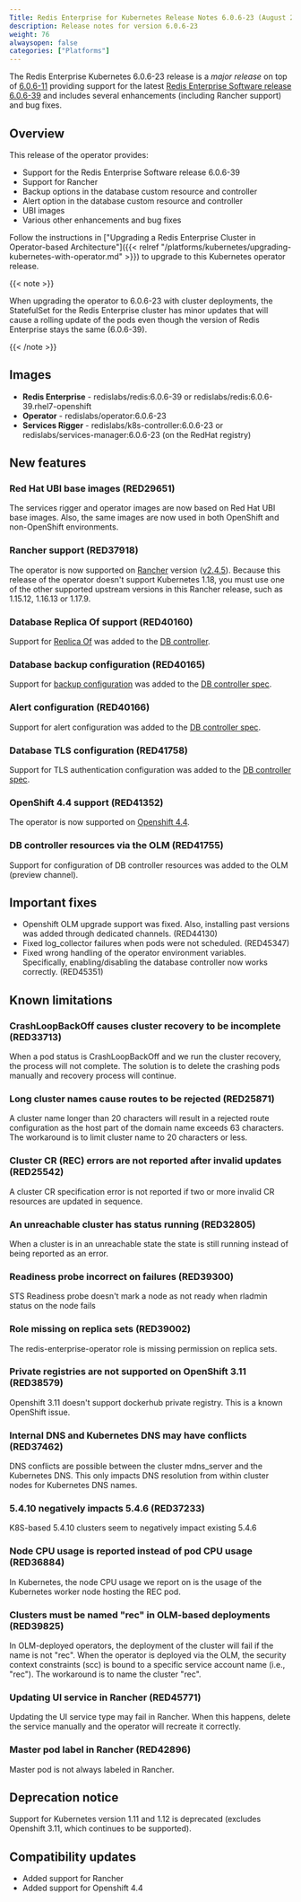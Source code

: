 ```yaml
---
Title: Redis Enterprise for Kubernetes Release Notes 6.0.6-23 (August 2020)
description: Release notes for version 6.0.6-23
weight: 76
alwaysopen: false
categories: ["Platforms"]
---
```


The Redis Enterprise Kubernetes 6.0.6-23 release is a *major release* on top of <a href="https://github.com/RedisLabs/redis-enterprise-k8s-docs/releases/tag/v6.0.6-11">6.0.6-11</a> providing support for the latest <a href="https://docs.redislabs.com/latest/rs/release-notes/rs-6-0-may-2020/">Redis Enterprise Software release 6.0.6-39</a> and includes several enhancements (including Rancher support) and bug fixes.

## Overview

This release of the operator provides:

 * Support for the Redis Enterprise Software release 6.0.6-39
 * Support for Rancher
 * Backup options in the database custom resource and controller
 * Alert option in the database custom resource and controller
 * UBI images
 * Various other enhancements and bug fixes


Follow the instructions in ["Upgrading a Redis Enterprise Cluster in Operator-based Architecture"]({{< relref "/platforms/kubernetes/upgrading-kubernetes-with-operator.md" >}}) to upgrade to this Kubernetes operator release.

{{< note >}}

When upgrading the operator to 6.0.6-23 with cluster deployments, the StatefulSet for the Redis Enterprise cluster has minor
updates that will cause a rolling update of the pods even though the version of Redis Enterprise stays the same (6.0.6-39).

{{< /note >}}


## Images

 * **Redis Enterprise** - redislabs/redis:6.0.6-39 or redislabs/redis:6.0.6-39.rhel7-openshift
 * **Operator** - redislabs/operator:6.0.6-23
 * **Services Rigger** - redislabs/k8s-controller:6.0.6-23 or redislabs/services-manager:6.0.6-23 (on the RedHat registry)

## New features

### Red Hat UBI base images (RED29651)

The services rigger and operator images are now based on Red Hat UBI base images. Also, the same images are now used in both OpenShift and non-OpenShift environments.

### Rancher support (RED37918)

The operator is now supported on [Rancher](https://rancher.com/) version ([v2.4.5](https://rancher.com/support-maintenance-terms/all-supported-versions/rancher-v2.4.5/)). Because this release of the operator doesn't support Kubernetes 1.18, you must use one of the other supported upstream versions in this Rancher release, such as 1.15.12, 1.16.13 or 1.17.9.

### Database Replica Of support (RED40160)

Support for [Replica Of](https://docs.redislabs.com/latest/rs/administering/active-passive/) was added to the [DB controller](https://github.com/RedisLabs/redis-enterprise-k8s-docs/blob/master/redis_enterprise_database_api.md#replicasource).

### Database backup configuration (RED40165)

Support for [backup configuration](https://docs.redislabs.com/latest/rs/administering/database-operations/database-backup/) was added to the [DB controller spec](https://github.com/RedisLabs/redis-enterprise-k8s-docs/blob/master/redis_enterprise_database_api.md#backupspec).

### Alert configuration (RED40166)

Support for alert configuration was added to the [DB controller spec](https://github.com/RedisLabs/redis-enterprise-k8s-docs/blob/master/redis_enterprise_database_api.md#dbalertssettings).

### Database TLS configuration (RED41758)

Support for TLS authentication configuration was added to the [DB controller spec](https://github.com/RedisLabs/redis-enterprise-k8s-docs/blob/0ec741ffb3d621d371b5eec5b0a045ee7364e50e/redis_enterprise_database_api.md#redisenterprisedatabasespec).

### OpenShift 4.4 support (RED41352)

The operator is now supported on [Openshift 4.4](https://docs.openshift.com/container-platform/4.4/welcome/index.html).

### DB controller resources via the OLM (RED41755)

Support for configuration of DB controller resources was added to the OLM (preview channel).

## Important fixes

 * Openshift OLM upgrade support was fixed. Also, installing past versions was added through dedicated channels. (RED44130)
 * Fixed log_collector failures when pods were not scheduled. (RED45347)
 * Fixed wrong handling of the operator environment variables. Specifically, enabling/disabling the database controller now works correctly. (RED45351)


## Known limitations

### CrashLoopBackOff causes cluster recovery to be incomplete  (RED33713)

When a pod status is CrashLoopBackOff and we run the cluster recovery, the process will not complete. The solution is to delete the crashing pods manually and recovery process will continue.

### Long cluster names cause routes to be rejected  (RED25871)

A cluster name longer than 20 characters will result in a rejected route configuration as the host part of the domain name exceeds 63 characters. The workaround is to limit cluster name to 20 characters or less.

### Cluster CR (REC) errors are not reported after invalid updates (RED25542)

A cluster CR specification error is not reported if two or more invalid CR resources are updated in sequence.

### An unreachable cluster has status running (RED32805)

When a cluster is in an unreachable state the state is still running instead of being reported as an error.

### Readiness probe incorrect on failures (RED39300)

STS Readiness probe doesn't mark a node as not ready when rladmin status on the node fails

### Role missing on replica sets (RED39002)

The redis-enterprise-operator role is missing permission on replica sets.

### Private registries are not supported on OpenShift 3.11 (RED38579)

Openshift 3.11 doesn't support dockerhub private registry. This is a known OpenShift issue.

### Internal DNS and Kubernetes DNS may have conflicts (RED37462)

DNS conflicts are possible between the cluster mdns_server and the Kubernetes DNS. This only impacts DNS resolution from within cluster nodes for Kubernetes DNS names.

### 5.4.10 negatively impacts 5.4.6 (RED37233)

K8S-based 5.4.10 clusters seem to negatively impact existing 5.4.6

### Node CPU usage is reported instead of pod CPU usage (RED36884)

In Kubernetes, the node CPU usage we report on is the usage of the Kubernetes worker node hosting the REC pod.

### Clusters must be named "rec" in OLM-based deployments (RED39825)

In OLM-deployed operators, the deployment of the cluster will fail if the name is not "rec". When the operator is deployed via the OLM, the security context constraints (scc) is bound to a specific service account name (i.e., "rec"). The workaround is to name the cluster "rec".

### Updating UI service in Rancher (RED45771)

Updating the UI service type may fail in Rancher. When this happens, delete the service manually and the operator will recreate it correctly.

### Master pod label in Rancher (RED42896)

Master pod is not always labeled in Rancher.

## Deprecation notice

Support for Kubernetes version 1.11 and 1.12 is deprecated (excludes Openshift 3.11, which continues to be supported).

## Compatibility updates

 * Added support for Rancher
 * Added support for Openshift 4.4
